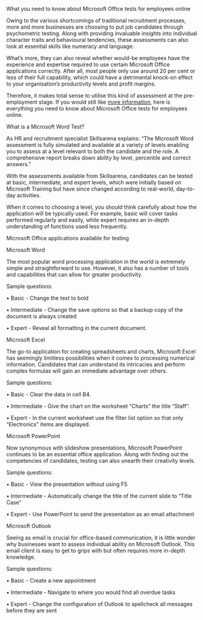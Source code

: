 What you need to know about Microsoft Office tests for employees online

Owing to the various shortcomings of traditional recruitment processes, more and more businesses are choosing to put job candidates through psychometric testing. Along with providing invaluable insights into individual character traits and behavioural tendencies, these assessments can also look at essential skills like numeracy and language.

What’s more, they can also reveal whether would-be employees have the experience and expertise required to use certain Microsoft Office applications correctly. After all, most people only use around 20 per cent or less of their full capability, which could have a detrimental knock-on effect to your organisation’s productivity levels and profit margins. 

Therefore, it makes total sense to utilise this kind of assessment at the pre-employment stage. If you would still like [more information](http://skillsarena.com/instant-skills-tests/microsoft-office-tests/), here is everything you need to know about Microsoft Office tests for employees online. 

What is a Microsoft Word Test?

As HR and recruitment specialist Skillsarena explains: “The Microsoft Word assessment is fully simulated and available at a variety of levels enabling you to assess at a level relevant to both the candidate and the role. A comprehensive report breaks down ability by level, percentile and correct answers.”

With the assessments available from Skillsarena, candidates can be tested at basic, intermediate, and expert levels, which were initially based on Microsoft Training but have since changed according to real-world, day-to-day activities. 

When it comes to choosing a level, you should think carefully about how the application will be typically used. For example, basic will cover tasks performed regularly and easily, while expert requires an in-depth understanding of functions used less frequently.

Microsoft Office applications available for testing

Microsoft Word

The most popular word processing application in the world is extremely simple and straightforward to use. However, it also has a number of tools and capabilities that can allow for greater productivity. 

Sample questions:

•	Basic - Change the text to bold

•	Intermediate - Change the save options so that a backup copy of the document is always created

•	Expert - Reveal all formatting in the current document.

Microsoft Excel

The go-to application for creating spreadsheets and charts, Microsoft Excel has seemingly limitless possibilities when it comes to processing numerical information. Candidates that can understand its intricacies and perform complex formulas will gain an immediate advantage over others. 

Sample questions:

•	Basic - Clear the data in cell B4.

•	Intermediate - Give the chart on the worksheet “Charts” the title “Staff”.

•	Expert - In the current worksheet use the filter list option so that only “Electronics” items are displayed.

Microsoft PowerPoint

Now synonymous with slideshow presentations, Microsoft PowerPoint continues to be an essential office application. Along with finding out the competencies of candidates, testing can also unearth their creativity levels.

Sample questions:

•	Basic - View the presentation without using F5

•	Intermediate - Automatically change the title of the current slide to “Title Case”

•	Expert - Use PowerPoint to send the presentation as an email attachment

Microsoft Outlook

Seeing as email is crucial for office-based communication, it is little wonder why businesses want to assess individual ability on Microsoft Outlook. This email client is easy to get to grips with but often requires more in-depth knowledge.

Sample questions:

•	Basic - Create a new appointment

•	Intermediate - Navigate to where you would find all overdue tasks

•	Expert - Change the configuration of Outlook to spellcheck all messages before they are sent
